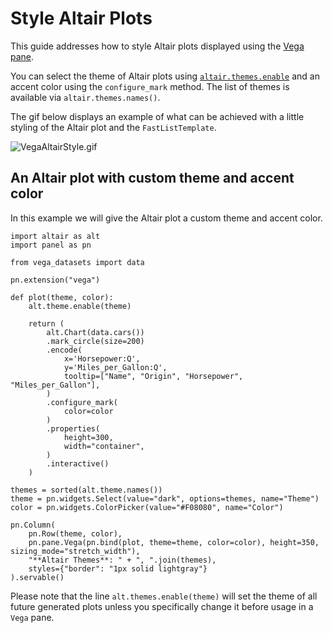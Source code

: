# Style Altair Plots

This guide addresses how to style Altair plots displayed using the [Vega pane](../../reference/panes/Vega.md).

You can select the theme of Altair plots using [`altair.themes.enable`](https://altair-viz.github.io/user_guide/customization.html#changing-the-theme) and an accent color using the `configure_mark` method. The list of themes is available via `altair.themes.names()`.

The gif below displays an example of what can be achieved with a little styling of the Altair plot and the `FastListTemplate`.

![VegaAltairStyle.gif](https://assets.holoviews.org/panel/thumbnails/gallery/styles/vega-styles.gif)

## An Altair plot with custom theme and accent color

In this example we will give the Altair plot a custom theme and accent color.

```{pyodide}
import altair as alt
import panel as pn

from vega_datasets import data

pn.extension("vega")

def plot(theme, color):
    alt.theme.enable(theme)

    return (
        alt.Chart(data.cars())
        .mark_circle(size=200)
        .encode(
            x='Horsepower:Q',
            y='Miles_per_Gallon:Q',
            tooltip=["Name", "Origin", "Horsepower", "Miles_per_Gallon"],
        )
        .configure_mark(
            color=color
        )
        .properties(
            height=300,
            width="container",
        )
        .interactive()
    )

themes = sorted(alt.theme.names())
theme = pn.widgets.Select(value="dark", options=themes, name="Theme")
color = pn.widgets.ColorPicker(value="#F08080", name="Color")

pn.Column(
    pn.Row(theme, color),
    pn.pane.Vega(pn.bind(plot, theme=theme, color=color), height=350, sizing_mode="stretch_width"),
    "**Altair Themes**: " + ", ".join(themes),
    styles={"border": "1px solid lightgray"}
).servable()
```

Please note that the line `alt.themes.enable(theme)` will set the theme of all future generated plots
unless you specifically change it before usage in a `Vega` pane.
